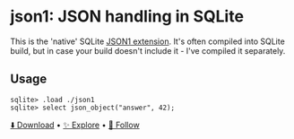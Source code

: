 # json1: JSON handling in SQLite

This is the 'native' SQLite [JSON1 extension](https://sqlite.org/json1.html).
It's often compiled into SQLite build, but in case your build doesn't include it - I've compiled it separately.

## Usage

```
sqlite> .load ./json1
sqlite> select json_object("answer", 42);
```

[⬇️ Download](https://github.com/nalgeon/sqlean/releases/latest) •
[✨ Explore](https://github.com/nalgeon/sqlean) •
[🚀 Follow](https://twitter.com/ohmypy)
